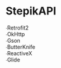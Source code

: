# StepikAPI
&#8729;Retrofit2</br>
&#8729;OkHttp</br>
&#8729;Gson</br>
&#8729;ButterKnife</br>
&#8729;ReactiveX</br>
&#8729;Glide
